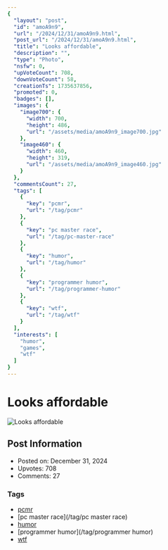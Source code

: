 ```yaml
---
{
  "layout": "post",
  "id": "amoA9n9",
  "url": "/2024/12/31/amoA9n9.html",
  "post_url": "/2024/12/31/amoA9n9.html",
  "title": "Looks affordable",
  "description": "",
  "type": "Photo",
  "nsfw": 0,
  "upVoteCount": 708,
  "downVoteCount": 58,
  "creationTs": 1735637856,
  "promoted": 0,
  "badges": [],
  "images": {
    "image700": {
      "width": 700,
      "height": 486,
      "url": "/assets/media/amoA9n9_image700.jpg"
    },
    "image460": {
      "width": 460,
      "height": 319,
      "url": "/assets/media/amoA9n9_image460.jpg"
    }
  },
  "commentsCount": 27,
  "tags": [
    {
      "key": "pcmr",
      "url": "/tag/pcmr"
    },
    {
      "key": "pc master race",
      "url": "/tag/pc-master-race"
    },
    {
      "key": "humor",
      "url": "/tag/humor"
    },
    {
      "key": "programmer humor",
      "url": "/tag/programmer-humor"
    },
    {
      "key": "wtf",
      "url": "/tag/wtf"
    }
  ],
  "interests": [
    "humor",
    "games",
    "wtf"
  ]
}
---
```


# Looks affordable

![Looks affordable](/assets/media/amoA9n9_image700.jpg)

## Post Information

- Posted on: December 31, 2024
- Upvotes: 708
- Comments: 27

### Tags

- [pcmr](/tag/pcmr)
- [pc master race](/tag/pc master race)
- [humor](/tag/humor)
- [programmer humor](/tag/programmer humor)
- [wtf](/tag/wtf)
